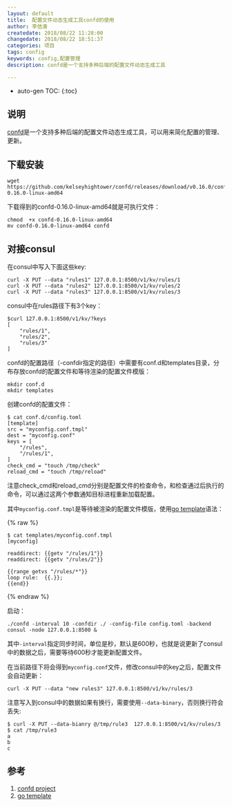 ```yaml
---
layout: default
title:  配置文件动态生成工具confd的使用
author: 李佶澳
createdate: 2018/08/22 11:28:00
changedate: 2018/08/22 18:51:37
categories: 项目
tags: config
keywords: config,配置管理
description: confd是一个支持多种后端的配置文件动态生成工具

---
```


* auto-gen TOC:
{:toc}

## 说明

[confd][1]是一个支持多种后端的配置文件动态生成工具，可以用来简化配置的管理、更新。

## 下载安装

	wget https://github.com/kelseyhightower/confd/releases/download/v0.16.0/confd-0.16.0-linux-amd64

下载得到的confd-0.16.0-linux-amd64就是可执行文件：

	chmod  +x confd-0.16.0-linux-amd64
	mv confd-0.16.0-linux-amd64 confd

## 对接consul

在consul中写入下面这些key:

	curl -X PUT --data "rules1" 127.0.0.1:8500/v1/kv/rules/1
	curl -X PUT --data "rules2" 127.0.0.1:8500/v1/kv/rules/2
	curl -X PUT --data "rules3" 127.0.0.1:8500/v1/kv/rules/3

consul中在rules路径下有3个key：

	$curl 127.0.0.1:8500/v1/kv/?keys
	[
	    "rules/1",
	    "rules/2",
	    "rules/3"
	]

confd的配置路径（-confdir指定的路径）中需要有conf.d和templates目录，分布存放confd的配置文件和等待渲染的配置文件模版：

	mkdir conf.d
	mkdir templates

创建confd的配置文件：

	$ cat conf.d/config.toml
	[template]
	src = "myconfig.conf.tmpl"
	dest = "myconfig.conf"
	keys = [
	    "/rules",
	    "/rules/1",
	]
	check_cmd = "touch /tmp/check"
	reload_cmd = "touch /tmp/reload"

注意check_cmd和reload_cmd分别是配置文件的检查命令，和检查通过后执行的命令，可以通过这两个参数通知目标进程重新加载配置。

其中`myconfig.conf.tmpl`是等待被渲染的配置文件模版，使用[go template][2]语法：

{% raw %}

	$ cat templates/myconfig.conf.tmpl
	[myconfig]
	
	readdirect: {{getv "/rules/1"}}
	readdirect: {{getv "/rules/2"}}
	
	{{range getvs "/rules/*"}}
	loop rule:  {{.}};
	{{end}}

{% endraw %}

启动：

	./confd -interval 10 -confdir ./ -config-file config.toml -backend consul -node 127.0.0.1:8500 &

其中`-interval`指定同步时间，单位是秒，默认是600秒，也就是说更新了consul中的数据之后，需要等待600秒才能更新配置文件。

在当前路径下将会得到`myconfig.conf`文件，修改consul中的key之后，配置文件会自动更新：

	curl -X PUT --data "new rules3" 127.0.0.1:8500/v1/kv/rules/3

注意写入到consul中的数据如果有换行，需要使用`--data-binary`，否则换行符会丢失:

	$ curl -X PUT --data-bianry @/tmp/rule3  127.0.0.1:8500/v1/kv/rules/3
	$ cat /tmp/rule3
	a
	b
	c

## 参考

1. [confd project][1]
2. [go template][2]

[1]: https://github.com/kelseyhightower/confd  "confd project" 
[2]: golang.org/pkg/text/template/#pkg-overview  "go template" 
